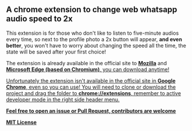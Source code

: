 ## A chrome extension to change web whatsapp audio speed to 2x

<p> This extension is for those who don't like to listen to five-minute audios every time, so next to the profile photo a 2x button will appear, <strong>and even better</strong>, you won't have to worry about changing the speed all the time, the state will be saved after your first choice! </p>


<p>The extension is already available in the official site to <a href="https://addons.mozilla.org/pt-BR/firefox/addon/web-whatsapp-audio-speedchange/"><strong>Mozilla</strong></a> and <a href="https://microsoftedge.microsoft.com/addons/detail/web-whatsapp-audio-speed-/ebgmnpekcnbhooilagcjbncdkcppolnl?hl=pt-BR"><strong>Microsoft Edge (based on Chromium)</strong>, you can download anytime! </p>

<p>Unfortunately the extension isn't available in the official site in <strong>Google Chrome</strong>, even so you can use! You will need to clone or download the project and drag the folder to <strong>chrome://extensions</strong>, remember to active developer mode in the right side header menu. </p>

<p><strong>Feel free to open an issue or Pull Request, contributors are welcome</strong></p>

<p><strong>MIT License</strong></p>
